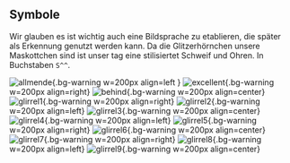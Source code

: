 ## Symbole

Wir glauben es ist wichtig auch eine Bildsprache zu etablieren, die später als Erkennung genutzt werden kann. Da die Glitzerhörnchen unsere Maskottchen sind ist unser tag eine stilisiertet Schweif und Ohren. In Buchstaben `S^^`.

![allmende](assets/glirrel_achtet_die_allmende.svg){.bg-warning w=200px align=left }
![excellent](assets/glirrel_be_excellent_to_each_other.svg){.bg-warning w=200px align=right}
![behind](assets/glirrel_leave_no_one_behind.svg){.bg-warning w=200px  align=center}
![glirrel1](assets/glirrel1.svg){.bg-warning w=200px  align=right}
![glirrel2](assets/glirrel2.svg){.bg-warning w=200px  align=left}
![glirrel3](assets/glirrel3.svg){.bg-warning w=200px  align=center}
![glirrel4](assets/glirrel4.svg){.bg-warning w=200px  align=left}
![glirrel5](assets/glirrel5.svg){.bg-warning w=200px  align=right}
![glirrel6](assets/glirrel6.svg){.bg-warning w=200px  align=center}
![glirrel7](assets/glirrel7.svg){.bg-warning w=200px  align=right}
![glirrel8](assets/glirrel8.svg){.bg-warning w=200px  align=left}
![glirrel9](assets/glirrel9.svg){.bg-warning w=200px  align=center}
